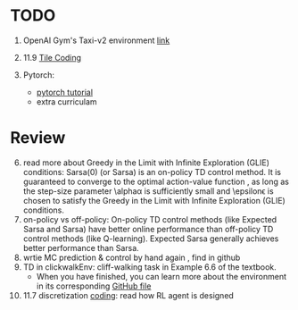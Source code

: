 # TODO
1. OpenAI Gym's Taxi-v2 environment [link](https://classroom.udacity.com/nanodegrees/nd893/parts/8f607726-757e-4ef5-8b64-f2368755b89a/modules/a85374fa-6a60-425b-a480-85b211c5bd5d/lessons/508d0cf2-7545-48e8-95a0-7ac9467cfad7/concepts/ddb32ccb-2ae0-4c9d-82b0-f45e07271beb)

4. 11.9 [Tile Coding](https://classroom.udacity.com/nanodegrees/nd893/parts/8f607726-757e-4ef5-8b64-f2368755b89a/modules/a85374fa-6a60-425b-a480-85b211c5bd5d/lessons/d09af343-a93a-4146-b6ed-b4d5fe762480/concepts/69805287-b3fd-40a5-8f80-701a38eb0e49)
5. Pytorch:
    - [pytorch tutorial](https://pytorch.org/tutorials/beginner/blitz/tensor_tutorial.html#sphx-glr-beginner-blitz-tensor-tutorial-py)
    - extra curriculam

# Review
6. read more about  Greedy in the Limit with Infinite Exploration (GLIE) conditions: Sarsa(0) (or Sarsa) is an on-policy TD control method. It is guaranteed to converge to the optimal action-value function , as long as the step-size parameter \alphaα is sufficiently small and \epsilonϵ is chosen to satisfy the Greedy in the Limit with Infinite Exploration (GLIE) conditions.
7. on-policy vs off-policy:
 On-policy TD control methods (like Expected Sarsa and Sarsa) have better online performance than off-policy TD control methods (like Q-learning).
Expected Sarsa generally achieves better performance than Sarsa.
1. wrtie MC prediction & control by hand again , find in github
2. TD in clickwalkEnv: cliff-walking task in Example 6.6 of the textbook.
    - When you have finished, you can learn more about the environment in its corresponding [GitHub file](https://github.com/openai/gym/blob/master/gym/envs/toy_text/cliffwalking.py)
3. 11.7 discretization [coding](https://classroom.udacity.com/nanodegrees/nd893/parts/8f607726-757e-4ef5-8b64-f2368755b89a/modules/a85374fa-6a60-425b-a480-85b211c5bd5d/lessons/d09af343-a93a-4146-b6ed-b4d5fe762480/concepts/fe263343-c140-4670-bbe7-ed15332422a6): read how RL agent is designed
